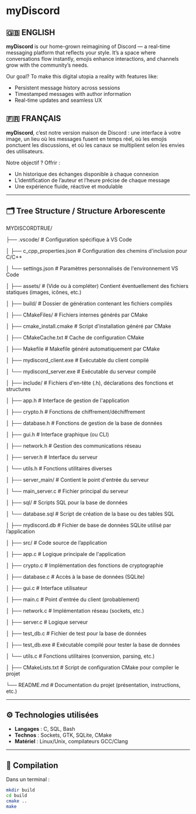 # myDiscord

## 🇬🇧 ENGLISH

**myDiscord** is our home-grown reimagining of Discord — a real-time messaging platform that reflects your style. It’s a space where conversations flow instantly, emojis enhance interactions, and channels grow with the community’s needs.

Our goal? To make this digital utopia a reality with features like:
- Persistent message history across sessions
- Timestamped messages with author information
- Real-time updates and seamless UX

## 🇫🇷 FRANÇAIS

**myDiscord**, c’est notre version maison de Discord : une interface à votre image, un lieu où les messages fusent en temps réel, où les emojis ponctuent les discussions, et où les canaux se multiplient selon les envies des utilisateurs.

Notre objectif ? Offrir :
- Un historique des échanges disponible à chaque connexion
- L’identification de l’auteur et l’heure précise de chaque message
- Une expérience fluide, réactive et modulable

---

## 🗂️ Tree Structure / Structure Arborescente



MYDISCORDTRUE/

├── .vscode/                             # Configuration spécifique à VS Code

│   ├── c_cpp_properties.json            # Configuration des chemins d'inclusion pour C/C++

│   └── settings.json                    # Paramètres personnalisés de l'environnement VS Code

│
├── assets/                              # (Vide ou à compléter) Contient éventuellement des fichiers statiques (images, icônes, etc.)

│
├── build/                               # Dossier de génération contenant les fichiers compilés

│   ├── CMakeFiles/                      # Fichiers internes générés par CMake

│   ├── cmake_install.cmake              # Script d'installation généré par CMake

│   ├── CMakeCache.txt                   # Cache de configuration CMake

│   ├── Makefile                         # Makefile généré automatiquement par CMake

│   ├── mydiscord_client.exe             # Exécutable du client compilé

│   └── mydiscord_server.exe            # Exécutable du serveur compilé

│
├── include/                             # Fichiers d'en-tête (.h), déclarations des fonctions et structures


│   ├── app.h                            # Interface de gestion de l'application

│   ├── crypto.h                         # Fonctions de chiffrement/déchiffrement

│   ├── database.h                       # Fonctions de gestion de la base de données

│   ├── gui.h                            # Interface graphique (ou CLI)

│   ├── network.h                        # Gestion des communications réseau

│   ├── server.h                         # Interface du serveur

│   └── utils.h                          # Fonctions utilitaires diverses

│
├── server_main/                         # Contient le point d'entrée du serveur


│   └── main_server.c                    # Fichier principal du serveur

│
├── sql/                                 # Scripts SQL pour la base de données


│   └── database.sql                     # Script de création de la base ou des tables SQL

│
├── mydiscord.db                         # Fichier de base de données SQLite utilisé par l’application

│
├── src/                                 # Code source de l’application

│   ├── app.c                            # Logique principale de l'application

│   ├── crypto.c                         # Implémentation des fonctions de cryptographie

│   ├── database.c                       # Accès à la base de données (SQLite)

│   ├── gui.c                            # Interface utilisateur

│   ├── main.c                           # Point d'entrée du client (probablement)

│   ├── network.c                        # Implémentation réseau (sockets, etc.)

│   ├── server.c                         # Logique serveur

│   ├── test_db.c                        # Fichier de test pour la base de données

│   ├── test_db.exe                      # Exécutable compilé pour tester la base de données

│   └── utils.c                          # Fonctions utilitaires (conversion, parsing, etc.)

│
├── CMakeLists.txt                       # Script de configuration CMake pour compiler le projet


└── README.md                            # Documentation du projet (présentation, instructions, etc.)


---

## ⚙️ Technologies utilisées

- **Langages** : C, SQL, Bash
- **Technos** : Sockets, GTK, SQLite, CMake
- **Matériel** : Linux/Unix, compilateurs GCC/Clang

---

## 🚀 Compilation

Dans un terminal :

```bash
mkdir build
cd build
cmake ..
make
